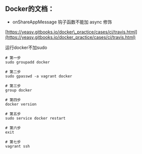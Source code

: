 ## Docker的文档：

* onShareAppMessage 钩子函数不能加 async 修饰



[https://yeasy.gitbooks.io/docker\_practice/cases/ci/travis.html](https://yeasy.gitbooks.io/docker_practice/cases/ci/travis.html)

运行docker不加sudo

```
# 第一步
sudo groupadd docker

# 第二步
sudo gpasswd -a vagrant docker

# 第三步
group docker

# 第四步
docker version

# 第五步
sudo service docker restart

# 第六步
exit

# 第七步
vagrant ssh
```



